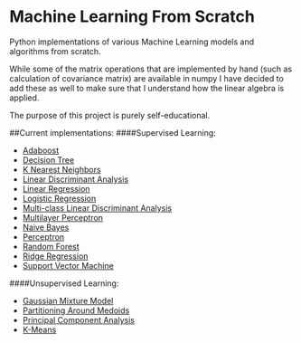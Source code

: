 # Machine Learning From Scratch

Python implementations of various Machine Learning models and algorithms from scratch.

While some of the matrix operations that are implemented by hand (such as calculation of covariance matrix) are 
available in numpy I have decided to add these as well to make sure that I understand how the linear algebra is applied.


The purpose of this project is purely self-educational.

##Current implementations:
####Supervised Learning:
- [Adaboost](https://github.com/eriklindernoren/ML-From-Scratch/blob/master/supervised_learning/adaboost.py)
- [Decision Tree](https://github.com/eriklindernoren/ML-From-Scratch/blob/master/supervised_learning/decision_tree.py)
- [K Nearest Neighbors](https://github.com/eriklindernoren/ML-From-Scratch/blob/master/supervised_learning/k_nearest_neighbors.py)
- [Linear Discriminant Analysis](https://github.com/eriklindernoren/ML-From-Scratch/blob/master/supervised_learning/linear_discriminant_analysis.py)
- [Linear Regression](https://github.com/eriklindernoren/ML-From-Scratch/blob/master/supervised_learning/linear_regression.py)
- [Logistic Regression](https://github.com/eriklindernoren/ML-From-Scratch/blob/master/supervised_learning/logistic_regression.py)
- [Multi-class Linear Discriminant Analysis](https://github.com/eriklindernoren/ML-From-Scratch/blob/master/supervised_learning/multi_class_lda.py)
- [Multilayer Perceptron](https://github.com/eriklindernoren/ML-From-Scratch/blob/master/supervised_learning/multilayer_perceptron.py)
- [Naive Bayes](https://github.com/eriklindernoren/ML-From-Scratch/blob/master/supervised_learning/naive_bayes.py)
- [Perceptron](https://github.com/eriklindernoren/ML-From-Scratch/blob/master/supervised_learning/perceptron.py)
- [Random Forest](https://github.com/eriklindernoren/ML-From-Scratch/blob/master/supervised_learning/random_forest.py)
- [Ridge Regression](https://github.com/eriklindernoren/ML-From-Scratch/blob/master/supervised_learning/ridge_regression.py)
- [Support Vector Machine](https://github.com/eriklindernoren/ML-From-Scratch/blob/master/supervised_learning/support_vector_machine.py)

####Unsupervised Learning:
- [Gaussian Mixture Model](https://github.com/eriklindernoren/ML-From-Scratch/blob/master/unsupervised_learning/gaussian_mixture_model.py)
- [Partitioning Around Medoids](https://github.com/eriklindernoren/ML-From-Scratch/blob/master/unsupervised_learning/partitioning_around_medoids.py)
- [Principal Component Analysis](https://github.com/eriklindernoren/ML-From-Scratch/blob/master/unsupervised_learning/principal_component_analysis.py)
- [K-Means](https://github.com/eriklindernoren/ML-From-Scratch/blob/master/unsupervised_learning/k_means.py)

